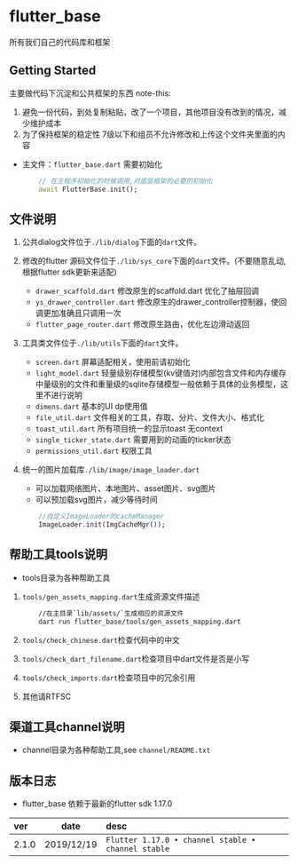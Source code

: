 # flutter_base

所有我们自己的代码库和框架

## Getting Started

主要做代码下沉淀和公共框架的东西
note-this:

1. 避免一份代码，到处复制粘贴，改了一个项目，其他项目没有改到的情况，减少维护成本
1. 为了保持框架的稳定性
    7级以下和组员不允许修改和上传这个文件夹里面的内容

- 主文件：`flutter_base.dart` 需要初始化

    ```dart
        // 在主程序初始化的时候调用,对底层框架的必要的初始化
        await FlutterBase.init();
    ```

## 文件说明

1. 公共dialog文件位于`./lib/dialog`下面的`dart`文件。

1. 修改的flutter 源码文件位于`./lib/sys_core`下面的`dart`文件。(不要随意乱动,根据flutter sdk更新来适配)

   - `drawer_scaffold.dart` 修改原生的scaffold.dart 优化了抽屉回调
   - `ys_drawer_controller.dart` 修改原生的drawer_controller控制器，使回调更加准确且只调用一次
   - `flutter_page_router.dart` 修改原生路由，优化左边滑动返回

1. 工具类文件位于`./lib/utils`下面的`dart`文件。

   - `screen.dart` 屏幕适配相关，使用前请初始化
   - `light_model.dart` 轻量级别存储模型(kv键值对)内部包含文件和内存缓存
  中量级别的文件和重量级的sqlite存储模型一般依赖于具体的业务模型，这里不进行说明
   - `dimens.dart` 基本的UI dp使用值
   - `file_util.dart` 文件相关的工具，存取、分片、文件大小、格式化
   - `toast_util.dart` 所有项目统一的显示toast 无context
   - `single_ticker_state.dart` 需要用到的动画的ticker状态
   - `permissions_util.dart` 权限工具

1. 统一的图片加载库`./lib/image/image_loader.dart`

   - 可以加载网络图片、本地图片、asset图片、svg图片
   - 可以预加载svg图片，减少等待时间

    ```dart
        //自定义ImageLoader的cacheManager
        ImageLoader.init(ImgCacheMgr());
    ```

## 帮助工具tools说明

- tools目录为各种帮助工具

1. `tools/gen_assets_mapping.dart`生成资源文件描述

    ```bash
        //在主目录`lib/assets/`生成相应的资源文件
        dart run flutter_base/tools/gen_assets_mapping.dart
    ```

1. `tools/check_chinese.dart`检查代码中的中文
1. `tools/check_dart_filename.dart`检查项目中dart文件是否是小写
1. `tools/check_imports.dart`检查项目中的冗余引用
1. 其他请RTFSC

## 渠道工具channel说明

- channel目录为各种帮助工具,see `channel/README.txt`

## 版本日志

- flutter_base 依赖于最新的flutter sdk 1.17.0

| ver   |    date    | desc                                               |
| :---- | :--------: | :------------------------------------------------- |
| 2.1.0 | 2019/12/19 | `Flutter 1.17.0 • channel stable • channel stable` |
